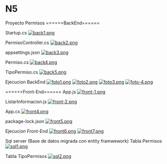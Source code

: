 # N5
Proyecto Permisos
======BackEnd======

Startup.cs
[![back1.png](https://i.postimg.cc/3RX2SNXJ/back1.png)](https://postimg.cc/0MN6r8XL)

PermisoController.cs
[![back2.png](https://i.postimg.cc/XYrdMQfP/back2.png)](https://postimg.cc/3kHdmjbj)

appsettings.json
[![back3.png](https://i.postimg.cc/c49w5VnY/back3.png)](https://postimg.cc/ykRDDpnY)

Permiso.cs
[![back4.png](https://i.postimg.cc/mrM9kk6N/back4.png)](https://postimg.cc/jWx2kxTL)

TipoPermiso.cs
[![back5.png](https://i.postimg.cc/4xjtXVwx/back5.png)](https://postimg.cc/gxqrDwfC)

Ejecucion BackEnd
[![foto1.png](https://i.postimg.cc/wM9LSz25/foto1.png)](https://postimg.cc/mz6PH00h)
[![foto2.png](https://i.postimg.cc/8cwMGYX2/foto2.png)](https://postimg.cc/WqFh65v8)
[![foto3.png](https://i.postimg.cc/G3jkvB3X/foto3.png)](https://postimg.cc/pyphHLFj)
[![foto-4.png](https://i.postimg.cc/pXXKC2pR/foto-4.png)](https://postimg.cc/9zK4FHdn)


======Front-End======
App.js
[![front-1.png](https://i.postimg.cc/W3wJmKVd/front-1.png)](https://postimg.cc/XGXJ4spW)

ListarInformacion.js
[![front-2.png](https://i.postimg.cc/85S66G28/front-2.png)](https://postimg.cc/f38LGGW5)

App.cs 
[![front4.png](https://i.postimg.cc/fW59J65F/front4.png)](https://postimg.cc/c6gHzkpM)

package-lock.json
[![front5.png](https://i.postimg.cc/zXBRW0cf/front5.png)](https://postimg.cc/xqwCVyYr)

Ejecucion Front-End
[![front6.png](https://i.postimg.cc/Vk0rZ51Q/front6.png)](https://postimg.cc/dhvVLsL4)
[![front7.png](https://i.postimg.cc/5NRQmLhS/front7.png)](https://postimg.cc/zVTfzbXy)


Sql server (Base de datos migrada con entity framwework)
Tabla Permisos
[![sql1.png](https://i.postimg.cc/NFN9SH5Y/sql1.png)](https://postimg.cc/bStw2dxF)

Tabla TipoPermisos
[![sql2.png](https://i.postimg.cc/SRQYgrQD/sql2.png)](https://postimg.cc/FdqKR0LL)
